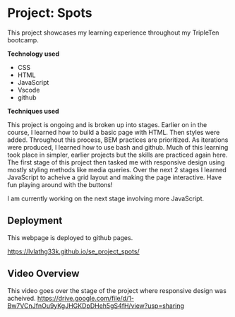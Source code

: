 # Project: Spots

This project showcases my learning experience throughout my TripleTen bootcamp.

**Technology used**

- CSS
- HTML
- JavaScript
- Vscode
- github

**Techniques used**

This project is ongoing and is broken up into stages. Earlier on in the course, I learned how to build a basic page with HTML. Then styles were added. Throughout this process, BEM practices are prioritized. As iterations were produced, I learned how to use bash and github. Much of this learning took place in simpler, earlier projects but the skills are practiced again here. The first stage of this project then tasked me with responsive design using mostly styling methods like media queries. Over the next 2 stages I learned JavaScript to acheive a grid layout and making the page interactive. Have fun playing around with the buttons!

I am currently working on the next stage involving more JavaScript.

## Deployment

This webpage is deployed to github pages.

https://lvlathg33k.github.io/se_project_spots/

## Video Overview

This video goes over the stage of the project where responsive design was acheived.
https://drive.google.com/file/d/1-Bw7VCnJfnOu9yKgJHGKDpDHeh5gS4fH/view?usp=sharing
